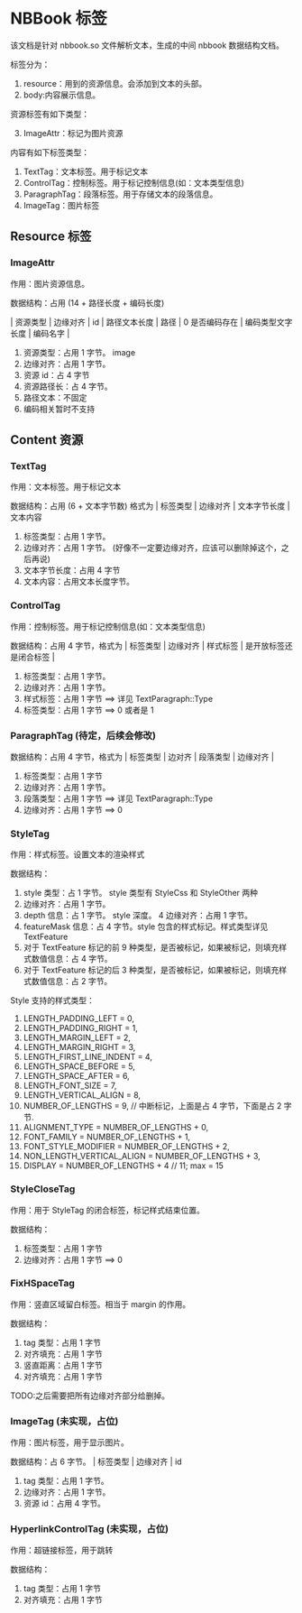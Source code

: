 # NBBook 标签

该文档是针对 nbbook.so 文件解析文本，生成的中间 nbbook 数据结构文档。

标签分为：

1. resource：用到的资源信息。会添加到文本的头部。
2. body:内容展示信息。

资源标签有如下类型：

3. ImageAttr：标记为图片资源

内容有如下标签类型：

1. TextTag：文本标签。用于标记文本
2. ControlTag：控制标签。用于标记控制信息(如：文本类型信息)
3. ParagraphTag：段落标签。用于存储文本的段落信息。
4. ImageTag：图片标签

## Resource 标签

### ImageAttr

作用：图片资源信息。

数据结构：占用 (14 + 路径长度 + 编码长度)

| 资源类型 | 边缘对齐 | id | 路径文本长度 | 路径 | 0 是否编码存在 | 编码类型文字长度 | 编码名字 |

1. 资源类型：占用 1 字节。 image
2. 边缘对齐：占用 1 字节。
3. 资源 id：占 4 字节
4. 资源路径长：占 4 字节。
5. 路径文本：不固定
4. 编码相关暂时不支持

## Content 资源

### TextTag

作用：文本标签。用于标记文本

数据结构：占用 (6 + 文本字节数) 格式为 | 标签类型 | 边缘对齐 | 文本字节长度 | 文本内容
 
1. 标签类型：占用 1 字节。
2. 边缘对齐：占用 1 字节。 (好像不一定要边缘对齐，应该可以删除掉这个，之后再说)
3. 文本字节长度：占用 4 字节
4. 文本内容：占用文本长度字节。

### ControlTag

作用：控制标签。用于标记控制信息(如：文本类型信息)

数据结构：占用 4 字节，格式为 | 标签类型 | 边缘对齐 | 样式标签 | 是开放标签还是闭合标签 |
 
1. 标签类型：占用 1 字节。
2. 边缘对齐：占用 1 字节。
3. 样式标签：占用 1 字节 ==> 详见 TextParagraph::Type
4. 标签类型：占用 1 字节 ==> 0 或者是 1

### ParagraphTag (待定，后续会修改)

数据结构：占用 4 字节，格式为 | 标签类型 | 边对齐 | 段落类型 | 边缘对齐 |

1. 标签类型：占用 1 字节
2. 边缘对齐：占用 1 字节。
3. 段落类型：占用 1 字节 ==> 详见 TextParagraph::Type
4. 边缘对齐：占用 1 字节 ==> 0

### StyleTag 

作用：样式标签。设置文本的渲染样式

数据结构：

1. style 类型：占 1 字节。 style 类型有 StyleCss 和 StyleOther 两种
2. 边缘对齐：占用 1 字节。
3. depth 信息：占 1 字节。 style 深度。
4  边缘对齐：占用 1 字节。
5. featureMask 信息：占 4 字节。style 包含的样式标记。样式类型详见 TextFeature
6. 对于 TextFeature 标记的前 9 种类型，是否被标记，如果被标记，则填充样式数值信息：占 4 字节。
7. 对于 TextFeature 标记的后 3 种类型，是否被标记，如果被标记，则填充样式数值信息：占 2 字节。

Style 支持的样式类型：

1. LENGTH_PADDING_LEFT = 0,
2. LENGTH_PADDING_RIGHT = 1,
3. LENGTH_MARGIN_LEFT = 2,
4. LENGTH_MARGIN_RIGHT = 3,
4. LENGTH_FIRST_LINE_INDENT = 4,
5. LENGTH_SPACE_BEFORE = 5,
6. LENGTH_SPACE_AFTER = 6,
7. LENGTH_FONT_SIZE = 7,
8. LENGTH_VERTICAL_ALIGN = 8,
9. NUMBER_OF_LENGTHS = 9, // 中断标记，上面是占 4 字节，下面是占 2 字节.
10. ALIGNMENT_TYPE = NUMBER_OF_LENGTHS + 0,
11. FONT_FAMILY = NUMBER_OF_LENGTHS + 1,
12. FONT_STYLE_MODIFIER = NUMBER_OF_LENGTHS + 2,
13. NON_LENGTH_VERTICAL_ALIGN = NUMBER_OF_LENGTHS + 3,
14. DISPLAY = NUMBER_OF_LENGTHS + 4 // 11; max = 15

### StyleCloseTag

作用：用于 StyleTag 的闭合标签，标记样式结束位置。

数据结构：

1. 标签类型：占用 1 字节
2. 边缘对齐：占用 1 字节 ==> 0

### FixHSpaceTag

作用：竖直区域留白标签。相当于 margin 的作用。

数据结构：

1. tag 类型：占用 1 字节
2. 对齐填充：占用 1 字节 
3. 竖直距离：占用 1 字节 
4. 对齐填充：占用 1 字节 

TODO:之后需要把所有边缘对齐部分给删掉。

### ImageTag (未实现，占位)

作用：图片标签，用于显示图片。

数据结构：占 6 字节。 | 标签类型 | 边缘对齐 | id 

1. tag 类型：占用 1 字节。
2. 边缘对齐：占用 1 字节。
3. 资源 id：占用 4 字节。

### HyperlinkControlTag (未实现，占位)

作用：超链接标签，用于跳转

数据结构：

1. tag 类型：占用 1 字节
2. 对齐填充：占用 1 字节 